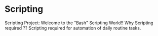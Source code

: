 # Scripting
Scripting Project:
Welcome to the "Bash" Scripting World!!
Why Scripting required ??
Scripting required for automation of daily routine tasks.
